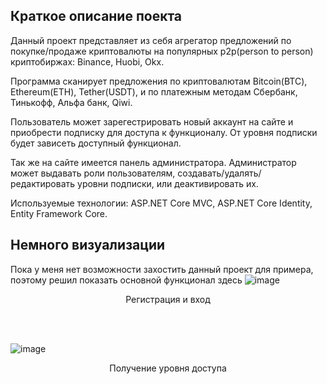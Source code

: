 ## Краткое описание поекта
Данный проект представляет из себя агрегатор предложений по покупке/продаже криптовалюты на популярных p2p(person to person) криптобиржах: Binance, Huobi, Okx.

Программа сканирует предложения по криптовалютам Bitcoin(BTC), Ethereum(ETH), Tether(USDT), и по платежным методам Сбербанк, Тинькофф, Альфа банк, Qiwi.

Пользователь может зарегестрировать новый аккаунт на сайте и приобрести подписку для доступа к функционалу. От уровня подписки будет зависеть доступный функционал.

Так же на сайте имеется панель администратора. Администратор может выдавать роли пользователям, создавать/удалять/редактировать уровни подписки, или деактивировать их.

Используемые технологии: ASP.NET Core MVC, ASP.NET Core Identity, Entity Framework Core.

## Немного визуализации
Пока у меня нет возможности захостить данный проект для примера, поэтому решил показать основной функционал здесь
![image](https://github.com/timi09/gifs/blob/main/P2PCryptoScaner/register.gif)
<p align="center">Регистрация и вход</p>

<br/>
<br/>

![image](https://github.com/timi09/gifs/blob/main/P2PCryptoScaner/levelsilver.gif)
<p align="center">Получение уровня доступа</p>
